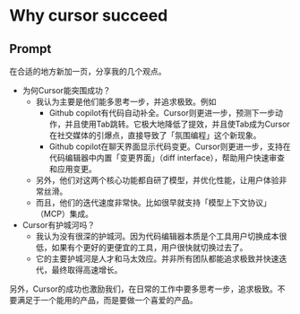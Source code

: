 # Why cursor succeed

## Prompt

在合适的地方新加一页，分享我的几个观点。

- 为何Cursor能突围成功？
  - 我认为主要是他们能多思考一步，并追求极致。例如
    - Github copilot有代码自动补全。Cursor则更进一步，预测下一步动作，并且使用Tab跳转。它极大地降低了提效，并且使Tab成为Cursor在社交媒体的引爆点，直接导致了「氛围编程」这个新现象。
    - Github copilot在聊天界面显示代码变更。Cursor则更进一步，支持在代码编辑器中内置「变更界面」（diff interface），帮助用户快速审查和应用变更。
  - 另外，他们对这两个核心功能都自研了模型，并优化性能，让用户体验非常丝滑。
  - 而且，他们的迭代速度非常快。比如很早就支持「模型上下文协议」（MCP）集成。
- Cursor有护城河吗？
  - 我认为没有很深的护城河。因为代码编辑器本质是个工具用户切换成本很低，如果有个更好的更便宜的工具，用户很快就切换过去了。
  - 它的主要护城河是人才和马太效应。并非所有团队都能追求极致并快速迭代，最终取得高速增长。

另外，Cursor的成功也激励我们，在日常的工作中要多思考一步，追求极致。不要满足于一个能用的产品，而是要做一个喜爱的产品。
